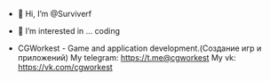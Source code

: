 - 👋 Hi, I’m @Surviverf
- 👀 I’m interested in ... coding

- CGWorkest - Game and application development.(Создание игр и приложений)
My telegram: https://t.me@cgworkest
My vk: https://vk.com/cgworkest



<!---
Всё просто запускаете .py и выдаст простое окно на Python GUI Tkinter v.0.0.1
--->
